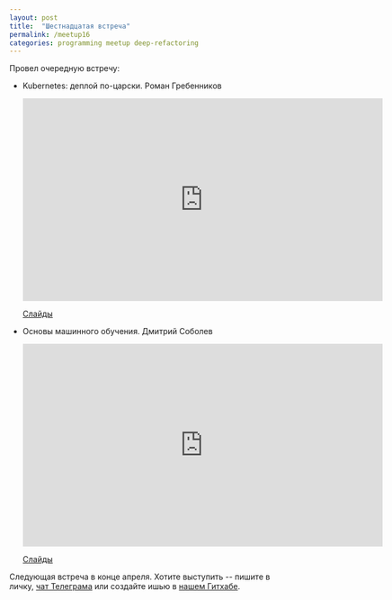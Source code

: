 ```yaml
---
layout: post
title:  "Шестнадцатая встреча"
permalink: /meetup16
categories: programming meetup deep-refactoring
---
```


[url-telegram]: https://telegram.me/deeprefactoring
[url-github]: https://github.com/deeprefactoring/deeprefactoring.github.io/issues

Провел очередную встречу:

- Kubernetes: деплой по-царски. Роман Гребенников

  <iframe width="640" height="360"
  src="https://www.youtube.com/embed/TFj-w2-ISVg" frameborder="0"
  allowfullscreen></iframe>

  [Слайды](http://dfdx.me/talks/k8s/)

- Основы машинного обучения. Дмитрий Соболев

  <iframe width="640" height="360"
  src="https://www.youtube.com/embed/QdxQN-enHMI" frameborder="0"
  allowfullscreen></iframe>

  [Слайды](https://www.slideshare.net/IvanGrishaev/ss-74090433)

Следующая встреча в конце апреля. Хотите выступить -- пишите в личку,
[чат Телеграма][url-telegram] или создайте ишью в [нашем Гитхабе][url-github].
